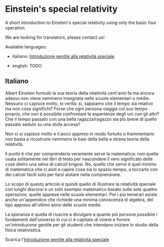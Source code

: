 # Einstein's special relativity

A short introduction to Einstein's special relativity using only the basic four operation.

We are looking for translators, please contact us!

Available languages:

* italiano: [Introduzione gentile alla relatività speciale](https://github.com/nicolinux72/einstein-relativity/blob/master/italian/relativita.pdf)

* english: TODO


## Italiano 

Albert Einstein formulò la sua teoria della relatività cent'anni fa ma ancora 
adesso non viene nemmeno insegnata nelle scuole elementari o medie. Nessuno ci 
capisce molto, in verità: sì, sappiamo che il tempo sia relativo ma non cosa 
significhi? Forse che ogni persona viaggia col suo tempo proprio, che non è 
possibile confrontare le esperienze degli uni con gli altri? Che il tempo 
passato con una bella ragazza/ragazzo sia più breve di quello passato seduto su 
una stufa accesa?

Non ci si capisce molto e il poco appreso in modo fortuito o frammentario non 
basta a ricostruire nemmeno le basi della bella e strana teoria della 
relatività.

Il punto è che per comprenderla veramente serve la matematica: non quella usata 
solitamente nei libri di testo per nascondere il vero significato delle cose 
dietro una selva di calcoli brigosi. No, quello che serve è quel minimo di 
matematica che ci aiuti a capire cosa sia lo spazio-tempo, a toccarlo con dei 
calcoli facili solo per farsi aiutare nella comprensione.

Lo scopo di questo articolo è quindi quello di illustrare la relatività speciale 
con lunghi discorsi e un solo esempio matematico basato sulle sole quattro 
operazioni, quelle apprese nelle scuole elementari. Per i più temerari esiste 
anche un'appendice che richiede una minima conoscenza di algebra, del tipo 
appreso all'ultimo anno delle scuole medie.

La speranza è quella di riuscire a divulgare a quante più persone possibile i 
fondamenti dell'universo in cui ci è capitato di vivere e fornire 
un'introduzione gentile per gli studenti che intendano iniziare lo studio della 
fisica relativistica.

Scarica l'[Introduzione gentile alla relatività speciale](https://github.com/nicolinux72/einstein-relativity/blob/master/italian/relativita.pdf)
